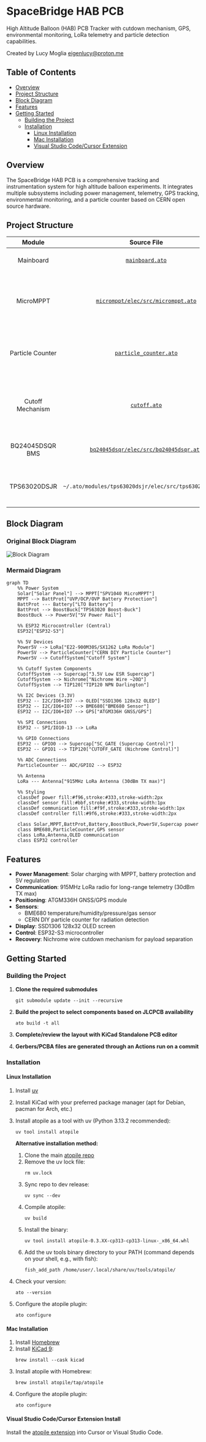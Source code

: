 # SpaceBridge HAB PCB

High Altitude Balloon (HAB) PCB Tracker with cutdown mechanism, GPS, environmental monitoring, LoRa telemetry and particle detection capabilities.

Created by Lucy Moglia <eigenlucy@proton.me>

## Table of Contents
- [Overview](#overview)
- [Project Structure](#project-structure)
- [Block Diagram](#block-diagram)
- [Features](#features)
- [Getting Started](#getting-started)
  - [Building the Project](#building-the-project)
  - [Installation](#installation)
    - [Linux Installation](#linux-installation)
    - [Mac Installation](#mac-installation)
    - [Visual Studio Code/Cursor Extension](#visual-studio-codecursor-extension-install)

## Overview

The SpaceBridge HAB PCB is a comprehensive tracking and instrumentation system for high altitude balloon experiments. It integrates multiple subsystems including power management, telemetry, GPS tracking, environmental monitoring, and a particle counter based on CERN open source hardware.

## Project Structure

| Module | Source File | PCB Layout | Description |
|:------:|:----------:|:----------:|:------------|
| Mainboard | [`mainboard.ato`](./mainboard.ato) | [`layouts/default/default.kicad_pcb`](./layouts/default/default.kicad_pcb) | Final PCB incorporating all submodules |
| MicroMPPT | [`micromppt/elec/src/micromppt.ato`](./micromppt/elec/src/micromppt.ato) | [`micromppt/elec/layout/default/micromppt.kicad_pcb`](./micromppt/elec/layout/default/micromppt.kicad_pcb) | 5W MPPT battery charger with embedded set point adjustment algorithm |
| Particle Counter | [`particle_counter.ato`](./particle_counter.ato) | [`layouts/particle-counter/particle-counter.kicad_pcb`](./layouts/particle-counter/particle-counter.kicad_pcb) | Alpha particle detector based on CERN open source hardware kit |
| Cutoff Mechanism | [`cutoff.ato`](./cutoff.ato) | [`layouts/cutoff/cutoff.kicad_pcb`](./layouts/cutoff/cutoff.kicad_pcb) | Balloon cutoff circuit using lithium hybrid supercapacitor discharging through nichrome wire |
| BQ24045DSQR BMS | [`bq24045dsqr/elec/src/bq24045dsqr.ato`](./bq24045dsqr/elec/src/bq24045dsqr.ato) | [`bq24045dsqr/elec/layout/default/bq24045dsqr.kicad_pcb`](./bq24045dsqr/elec/layout/default/bq24045dsqr.kicad_pcb) | 5V 1A single cell LiPo/Li-ion charger + BMS |
| TPS63020DSJR | `~/.ato/modules/tps63020dsjr/elec/src/tps63020dsjr.ato` | `~/.ato/modules/tps63020dsjr/elec/layout/tps63020dsjr.kicad_pcb` | 1.8V-5.5V In/Out 4A boost-buck converter (5V from Vbat) |

## Block Diagram

### Original Block Diagram
![Block Diagram](./references/BlockDiagram.png)

### Mermaid Diagram
```mermaid
graph TD
    %% Power System
    Solar["Solar Panel"] --> MPPT["SPV1040 MicroMPPT"]
    MPPT --> BattProt["UVP/OCP/OVP Battery Protection"]
    BattProt --- Battery["LTO Battery"]
    BattProt --> BoostBuck["TPS63020 Boost-Buck"]
    BoostBuck --> Power5V["5V Power Rail"]
    
    %% ESP32 Microcontroller (Central)
    ESP32["ESP32-S3"] 
    
    %% 5V Devices
    Power5V --> LoRa["E22-900M30S/SX1262 LoRa Module"]
    Power5V --> ParticleCounter["CERN DIY Particle Counter"]
    Power5V --> CutoffSystem["Cutoff System"]
    
    %% Cutoff System Components
    CutoffSystem --> Supercap["3.5V Low ESR Supercap"]
    CutoffSystem --> Nichrome["Nichrome Wire ~20Ω"]
    CutoffSystem --> TIP120["TIP120 NPN Darlington"]
    
    %% I2C Devices (3.3V)
    ESP32 -- I2C/IO6+IO7 --> OLED["SSD1306 128x32 OLED"]
    ESP32 -- I2C/IO6+IO7 --> BME680["BME680 Sensor"]
    ESP32 -- I2C/IO6+IO7 --> GPS["ATGM336H GNSS/GPS"]
    
    %% SPI Connections
    ESP32 -- SPI/IO10-13 --> LoRa
    
    %% GPIO Connections
    ESP32 -- GPIO0 --> Supercap["SC_GATE (Supercap Control)"]
    ESP32 -- GPIO1 --> TIP120["CUTOFF_GATE (Nichrome Control)"]
    
    %% ADC Connections
    ParticleCounter -- ADC/GPIO2 --> ESP32
    
    %% Antenna
    LoRa --- Antenna["915MHz LoRa Antenna (30dBm TX max)"]
    
    %% Styling
    classDef power fill:#f96,stroke:#333,stroke-width:2px
    classDef sensor fill:#bbf,stroke:#333,stroke-width:1px
    classDef communication fill:#f9f,stroke:#333,stroke-width:1px
    classDef controller fill:#9f6,stroke:#333,stroke-width:2px
    
    class Solar,MPPT,BattProt,Battery,BoostBuck,Power5V,Supercap power
    class BME680,ParticleCounter,GPS sensor
    class LoRa,Antenna,OLED communication
    class ESP32 controller
```

## Features

- **Power Management**: Solar charging with MPPT, battery protection and 5V regulation
- **Communication**: 915MHz LoRa radio for long-range telemetry (30dBm TX max)
- **Positioning**: ATGM336H GNSS/GPS module
- **Sensors**: 
  - BME680 temperature/humidity/pressure/gas sensor
  - CERN DIY particle counter for radiation detection
- **Display**: SSD1306 128x32 OLED screen
- **Control**: ESP32-S3 microcontroller
- **Recovery**: Nichrome wire cutdown mechanism for payload separation

## Getting Started

### Building the Project

1. **Clone the required submodules**
   ```
   git submodule update --init --recursive
   ```

2. **Build the project to select components based on JLCPCB availability**
   ```
   ato build -t all
   ```

3. **Complete/review the layout with KiCad Standalone PCB editor**

4. **Gerbers/PCBA files are generated through an Actions run on a commit**

### Installation

#### Linux Installation
1. Install [uv](https://github.com/astral-sh/uv)
2. Install KiCad with your preferred package manager (apt for Debian, pacman for Arch, etc.)
3. Install atopile as a tool with uv (Python 3.13.2 recommended):
   ```
   uv tool install atopile
   ```

   **Alternative installation method:**
   1. Clone the main [atopile repo](https://github.com/atopile/atopile)
   2. Remove the uv lock file:
      ```
      rm uv.lock
      ```
   3. Sync repo to dev release:
      ```
      uv sync --dev
      ```
   4. Compile atopile:
      ```
      uv build
      ```
   5. Install the binary:
      ```
      uv tool install atopile-0.3.XX-cp313-cp313-linux-_x86_64.whl
      ```
   6. Add the uv tools binary directory to your PATH (command depends on your shell, e.g., with fish):
      ```
      fish_add_path /home/user/.local/share/uv/tools/atopile/
      ```

4. Check your version:
   ```
   ato --version
   ```

5. Configure the atopile plugin:
   ```
   ato configure
   ```

#### Mac Installation
1. Install [Homebrew](https://brew.sh/)
2. Install [KiCad 9](https://formulae.brew.sh/cask/kicad):
   ```
   brew install --cask kicad
   ```
3. Install atopile with Homebrew:
   ```
   brew install atopile/tap/atopile
   ```
4. Configure the atopile plugin:
   ```
   ato configure
   ```

#### Visual Studio Code/Cursor Extension Install
Install the [atopile extension](https://marketplace.visualstudio.com/items?itemName=atopile.atopile) into Cursor or Visual Studio Code.
